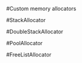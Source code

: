 #Custom memory allocators

#StackAllocator

#DoubleStackAllocator

#PoolAllocator

#FreeListAllocator
